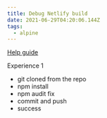 ```yaml
---
title: Debug Netlify build
date: 2021-06-29T04:20:06.144Z
tags:
  - alpine
---
```

[Help guide](https://answers.netlify.com/t/support-guide-debugging-netlify-site-builds/142)

Experience 1
- git cloned from the repo
- npm install
- npm audit fix
- commit and push
- success
